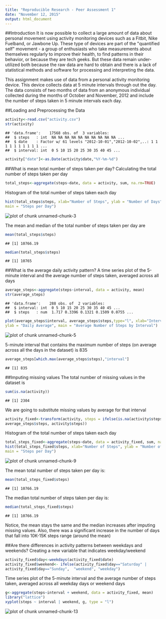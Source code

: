```yaml
---
title: "Reproducible Research - Peer Assessment 1"
date: "November 12, 2015"
output: html_document
---
```

##Introduction
It is now possible to collect a large amount of data about personal movement using activity monitoring devices such as a Fitbit, Nike Fuelband, or Jawbone Up. These type of devices are part of the "quantified self" movement - a group of enthusiasts who take measurements about themselves regularly to improve their health, to find patterns in their behavior, or because they are tech geeks. But these data remain under-utilized both because the raw data are hard to obtain and there is a lack of statistical methods and software for processing and interpreting the data.

This assignment makes use of data from a personal activity monitoring device. This device collects data at 5 minute intervals through out the day. The data consists of two months of data from an anonymous individual collected during the months of October and November, 2012 and include the number of steps taken in 5 minute intervals each day.

##Loading and Preprocessing the Data

```r
activity<-read.csv("activity.csv")
str(activity)
```

```
## 'data.frame':	17568 obs. of  3 variables:
##  $ steps   : int  NA NA NA NA NA NA NA NA NA NA ...
##  $ date    : Factor w/ 61 levels "2012-10-01","2012-10-02",..: 1 1 1 1 1 1 1 1 1 1 ...
##  $ interval: int  0 5 10 15 20 25 30 35 40 45 ...
```

```r
activity["date"]<-as.Date(activity$date,"%Y-%m-%d")
```
##What is mean total number of steps taken per day?
Calculating the total number of steps taken per day

```r
total_steps<-aggregate(steps~date, data = activity, sum, na.rm=TRUE)
```
Histogram of the total number of steps taken each day

```r
hist(total_steps$steps, xlab="Number of Steps", ylab = "Number of Days",
main = "Steps per Day")
```

![plot of chunk unnamed-chunk-3](figure/unnamed-chunk-3-1.png) 





The mean and median of the total number of steps taken per day are

```r
mean(total_steps$steps)
```

```
## [1] 10766.19
```

```r
median(total_steps$steps)
```

```
## [1] 10765
```

##What is the average daily activity pattern?
A time series plot of the 5-minute interval and the average number of steps taken, averaged across all days

```r
average_steps<-aggregate(steps~interval, data = activity, mean)
str(average_steps)
```

```
## 'data.frame':	288 obs. of  2 variables:
##  $ interval: int  0 5 10 15 20 25 30 35 40 45 ...
##  $ steps   : num  1.717 0.3396 0.1321 0.1509 0.0755 ...
```

```r
plot(average_steps$interval, average_steps$steps,type="l", xlab="Interval",
ylab = "Daily Average", main = "Average Number of Steps by Interval")
```

![plot of chunk unnamed-chunk-5](figure/unnamed-chunk-5-1.png) 



5-minute interval that contains the maximum number of steps (on average across all the days in the dataset) is 835

```r
average_steps[which.max(average_steps$steps),"interval"]
```

```
## [1] 835
```

##Imputing missing values
The total number of missing values in the dataset is

```r
sum(is.na(activity))
```

```
## [1] 2304
```

We are going to substitute missing values by average for that interval

```r
activity_fixed<-transform(activity, steps = ifelse(is.na(activity$steps),
average_steps$steps, activity$steps))
```
Histogram of the total number of steps taken each day 

```r
total_steps_fixed<-aggregate(steps~date, data = activity_fixed, sum, na.rm=TRUE)
hist(total_steps_fixed$steps, xlab="Number of Steps", ylab = "Number of Days",
main = "Steps per Day")
```

![plot of chunk unnamed-chunk-9](figure/unnamed-chunk-9-1.png) 


The mean total number of steps taken per day is:

```r
mean(total_steps_fixed$steps)
```

```
## [1] 10766.19
```
The median total number of steps taken per day is:

```r
median(total_steps_fixed$steps)
```

```
## [1] 10766.19
```
Notice, the mean stays the same and the median increases after imputing missing values. Also, there was a significant increase in the number of days that fall into 10K-15K steps range (around the mean)

##Are there differences in activity patterns between weekdays and weekends?
Creating a new variable that indicates weekday/weekend

```r
activity_fixed$day<-weekdays(activity_fixed$date)
activity_fixed$weekend<- ifelse(activity_fixed$day=="Saturday" |
activity_fixed$day=="Sunday",  "weekend", "weekday")
```
Time series plot of the 5-minute interval and the average number of steps taken, averaged across all weekday days or weekend days

```r
g<-aggregate(steps~interval + weekend, data = activity_fixed, mean)
library("lattice")
xyplot(steps ~ interval | weekend, g, type = "l")
```

![plot of chunk unnamed-chunk-13](figure/unnamed-chunk-13-1.png) 



